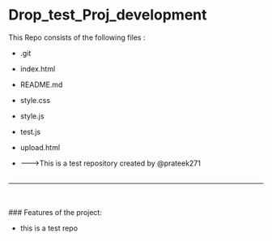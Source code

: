 # Drop_test_Proj_development
This Repo consists of the following files :
- .git
- index.html
- README.md
- style.css
- style.js
- test.js
- upload.html




- --->This is a test repository created by @prateek271
<br><br>
---
<br><br>###	Features of the project:
<br>


- this is a test repo
